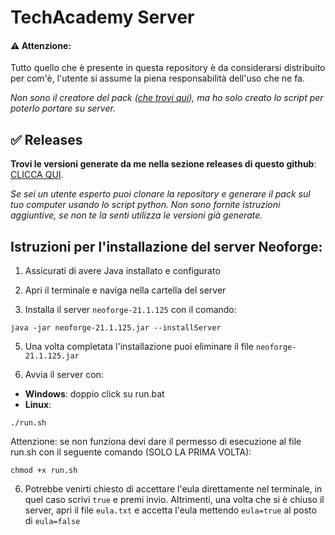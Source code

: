 # TechAcademy Server
#### ⚠️ Attenzione:
Tutto quello che è presente in questa repository è da considerarsi distribuito per com'è, l'utente si assume la piena responsabilità dell'uso che ne fa.

_Non sono il creatore del pack ([che trovi qui](https://www.curseforge.com/minecraft/modpacks/techacademy)), ma ho solo creato lo script per poterlo portare su server._

## ✅ Releases
__Trovi le versioni generate da me nella sezione releases di questo github__: [CLICCA QUI](https://github.com/Invy55/TechAcademy_Server/releases).

_Se sei un utente esperto puoi clonare la repository e generare il pack sul tuo computer usando lo script python. Non sono fornite istruzioni aggiuntive, se non te la senti utilizza le versioni già generate._

## Istruzioni per l'installazione del server Neoforge:

1. Assicurati di avere Java installato e configurato
  
3. Apri il terminale e naviga nella cartella del server

4. Installa il server `neoforge-21.1.125` con il comando:
```console
java -jar neoforge-21.1.125.jar --installServer
```
5. Una volta completata l'installazione puoi eliminare il file `neoforge-21.1.125.jar`

6. Avvia il server con:
- __Windows__:
doppio click su run.bat
- __Linux__:
```console
./run.sh
```
Attenzione: se non funziona devi dare il permesso di esecuzione al file run.sh con il seguente comando (SOLO LA PRIMA VOLTA):
```console
chmod +x run.sh
```

6. Potrebbe venirti chiesto di accettare l'eula direttamente nel terminale, in quel caso scrivi `true` e premi invio. Altrimenti, una volta che si è chiuso il server, apri il file `eula.txt` e accetta l'eula mettendo `eula=true` al posto di `eula=false`
